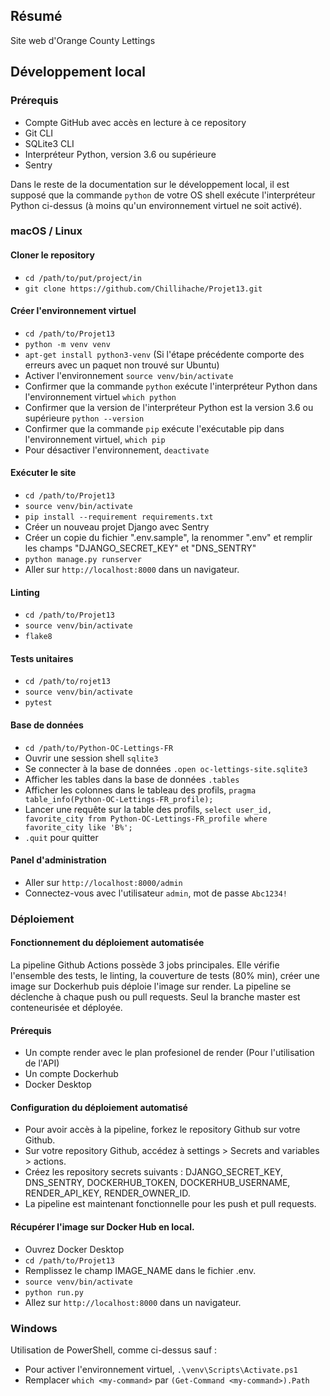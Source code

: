 ## Résumé

Site web d'Orange County Lettings

## Développement local

### Prérequis

- Compte GitHub avec accès en lecture à ce repository
- Git CLI
- SQLite3 CLI
- Interpréteur Python, version 3.6 ou supérieure
- Sentry

Dans le reste de la documentation sur le développement local, il est supposé que la commande `python` de votre OS shell exécute l'interpréteur Python ci-dessus (à moins qu'un environnement virtuel ne soit activé).

### macOS / Linux

#### Cloner le repository

- `cd /path/to/put/project/in`
- `git clone https://github.com/Chillihache/Projet13.git`

#### Créer l'environnement virtuel

- `cd /path/to/Projet13`
- `python -m venv venv`
- `apt-get install python3-venv` (Si l'étape précédente comporte des erreurs avec un paquet non trouvé sur Ubuntu)
- Activer l'environnement `source venv/bin/activate`
- Confirmer que la commande `python` exécute l'interpréteur Python dans l'environnement virtuel
`which python`
- Confirmer que la version de l'interpréteur Python est la version 3.6 ou supérieure `python --version`
- Confirmer que la commande `pip` exécute l'exécutable pip dans l'environnement virtuel, `which pip`
- Pour désactiver l'environnement, `deactivate`

#### Exécuter le site

- `cd /path/to/Projet13`
- `source venv/bin/activate`
- `pip install --requirement requirements.txt`
- Créer un nouveau projet Django avec Sentry
- Créer un copie du fichier ".env.sample", la renommer ".env" et remplir les champs "DJANGO_SECRET_KEY" et "DNS_SENTRY"
- `python manage.py runserver`
- Aller sur `http://localhost:8000` dans un navigateur.

#### Linting

- `cd /path/to/Projet13`
- `source venv/bin/activate`
- `flake8`

#### Tests unitaires

- `cd /path/to/rojet13`
- `source venv/bin/activate`
- `pytest`

#### Base de données

- `cd /path/to/Python-OC-Lettings-FR`
- Ouvrir une session shell `sqlite3`
- Se connecter à la base de données `.open oc-lettings-site.sqlite3`
- Afficher les tables dans la base de données `.tables`
- Afficher les colonnes dans le tableau des profils, `pragma table_info(Python-OC-Lettings-FR_profile);`
- Lancer une requête sur la table des profils, `select user_id, favorite_city from
  Python-OC-Lettings-FR_profile where favorite_city like 'B%';`
- `.quit` pour quitter

#### Panel d'administration

- Aller sur `http://localhost:8000/admin`
- Connectez-vous avec l'utilisateur `admin`, mot de passe `Abc1234!`

### Déploiement

#### Fonctionnement du déploiement automatisée

La pipeline Github Actions possède 3 jobs principales. Elle vérifie l'ensemble des tests, le linting, la couverture de tests (80% min), créer une image sur Dockerhub puis déploie l'image sur render.
La pipeline se déclenche à chaque push ou pull requests. Seul la branche master est conteneurisée et déployée.

#### Prérequis

- Un compte render avec le plan profesionel de render (Pour l'utilisation de l'API)
- Un compte Dockerhub
- Docker Desktop

#### Configuration du déploiement automatisé

- Pour avoir accès à la pipeline, forkez le repository Github sur votre Github.
- Sur votre repository Github, accédez à settings > Secrets and variables > actions.
- Créez les repository secrets suivants : DJANGO_SECRET_KEY, DNS_SENTRY, DOCKERHUB_TOKEN, DOCKERHUB_USERNAME, RENDER_API_KEY, RENDER_OWNER_ID.
- La pipeline est maintenant fonctionnelle pour les push et pull requests.

#### Récupérer l'image sur Docker Hub en local.

- Ouvrez Docker Desktop
- `cd /path/to/Projet13`
- Remplissez le champ IMAGE_NAME dans le fichier .env.
- `source venv/bin/activate`
- `python run.py`
- Allez sur `http://localhost:8000` dans un navigateur.

### Windows

Utilisation de PowerShell, comme ci-dessus sauf :

- Pour activer l'environnement virtuel, `.\venv\Scripts\Activate.ps1` 
- Remplacer `which <my-command>` par `(Get-Command <my-command>).Path`
